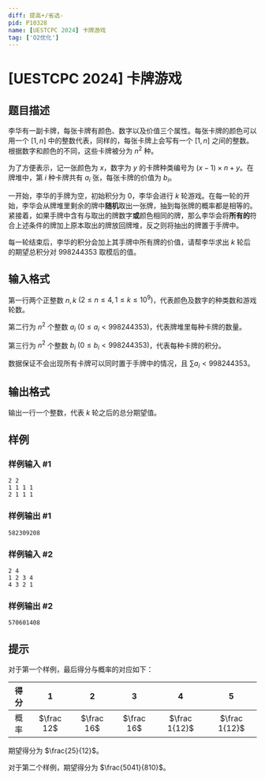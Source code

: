 ```yaml
---
diff: 提高+/省选-
pid: P10328
name: [UESTCPC 2024] 卡牌游戏
tag: ['O2优化']
---
```

# [UESTCPC 2024] 卡牌游戏
## 题目描述

李华有一副卡牌，每张卡牌有颜色、数字以及价值三个属性。每张卡牌的颜色可以用一个 $[1,n]$ 中的整数代表，同样的，每张卡牌上会写有一个 $[1,n]$ 之间的整数。根据数字和颜色的不同，这些卡牌被分为 $n^2$ 种。

为了方便表示，记一张颜色为 $x$，数字为 $y$ 的卡牌种类编号为 $(x-1)\times n+y$。在牌堆中，第 $i$ 种卡牌共有 $a_i$ 张，每张卡牌的价值为 $b_i$。

一开始，李华的手牌为空，初始积分为 $0$，李华会进行 $k$ 轮游戏。在每一轮的开始，李华会从牌堆里剩余的牌中**随机**取出一张牌，抽到每张牌的概率都是相等的。紧接着，如果手牌中含有与取出的牌数字**或**颜色相同的牌，那么李华会将**所有的**符合上述条件的牌加上原本取出的牌放回牌堆，反之则将抽出的牌置于手牌中。

每一轮结束后，李华的积分会加上其手牌中所有牌的价值，请帮李华求出 $k$ 轮后的期望总积分对 $998244353$ 取模后的值。
## 输入格式

第一行两个正整数 $n,k$ $(2\le n\le 4, 1\le k\le 10^9)$，代表颜色及数字的种类数和游戏轮数。

第二行为 $n^2$ 个整数 $a_i$ $(0\le a_i<998244353)$，代表牌堆里每种卡牌的数量。

第三行为 $n^2$ 个整数 $b_i$ $(0\le b_i<998244353)$，代表每种卡牌的积分。

数据保证不会出现所有卡牌可以同时置于手牌中的情况，且 $\sum a_i< 998244353$。
## 输出格式

输出一行一个整数，代表 $k$ 轮之后的总分期望值。
## 样例

### 样例输入 #1
```
2 2
1 1 1 1
2 1 1 1
```
### 样例输出 #1
```
582309208
```
### 样例输入 #2
```
2 4
1 2 3 4
4 3 2 1
```
### 样例输出 #2
```
570601408
```
## 提示

对于第一个样例，最后得分与概率的对应如下：

| 得分 | $1$ | $2$ | $3$ | $4$ | $5$ |
| :----------: | :----------: | :----------: | :----------: | :----------: | :----------: |
| 概率 | $\frac 12$ | $\frac 16$ | $\frac 16$ | $\frac 1{12}$ | $\frac 1{12}$ |

期望得分为 $\frac{25}{12}$。

对于第二个样例，期望得分为 $\frac{5041}{810}$。
